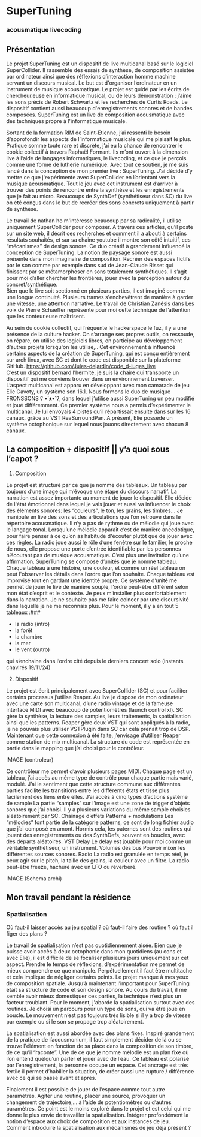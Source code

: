 # SuperTuning

### acousmatique livecoding

## Présentation

Le projet SuperTuning est un dispositif de live multicanal basé sur le logiciel SuperCollider. Il rassemble des essais de synthèse, de composition assistée par ordinateur ainsi que des réflexions d’interaction homme machine servant un discours musical. Le but est d'organiser l’ordinateur en un instrument de musique acousmatique. Le projet est guidé par les écrits de chercheur.euse en informatique musical, ou de leurs démonstration : j’aime les sons précis de Robert Schwartz et les recherches de Curtis Roads. Le dispositif contient aussi beaucoup d'enregistrements sonores et de bandes composées. SuperTuning est un live de composition acousmatique avec des techniques propre à l'informatique musicale.

Sortant de la formation RIM de Saint-Etienne, j’ai ressenti le besoin d’approfondir les aspects de l’informatique musicale qui me plaisait le plus. Pratique somme toute rare et discrète, j’ai eu la chance de rencontrer le cookie collectif à travers Raphaël Formant. Ils m’ont ouvert à la dimension live à l’aide de langages informatiques, le livecoding, et ce que je perçois comme une forme de lutherie numérique. Avec tout ce soutien, je me suis lancé dans la conception de mon premier live : SuperTuning. J’ai décidé d’y mettre ce que j'expérimente avec SuperCollider en l’orientant vers la musique acousmatique. Tout le jeu avec cet instrument est d’arriver à trouver des points de rencontre entre la synthèse et les enregistrements que je fait au micro. Beaucoups de SynthDef (synthétiseur dans SC) du live on été conçus dans le but de recréer des sons concrets uniquement à partir de synthèse. 

Le travail de nathan ho m'intéresse beaucoup par sa radicalité, il utilise uniquement SuperCollider pour composer. A travers ces articles, qu’il poste sur un site web, il décrit ces recherches et comment il a abouti à certains résultats souhaités, et sur sa chaine youtube il montre son côté intuitif, ces “mécanismes” de design sonore. Ce duo créatif à grandement influencé la conception de SuperTuning.
La notion de paysage sonore est aussi présente dans mon imaginaire de composition. Recréer des espaces fictifs par le son comme par exemple dans sud  de Jean-Claude Risset qui finissent par se métamorphoser en sons totalement synthétiques. Il s’agit pour moi d’aller chercher les frontières, jouer avec la perception autour du concret/synthétique.  
Bien que le live soit sectionné en plusieurs parties, il est imaginé comme une longue continuité. Plusieurs trames s'enchevêtrent de manière à garder une vitesse, une attention narrative. Le travail de Christian Zanésis dans Les voix de Pierre Schaeffer représente pour moi cette technique de l’attention que les conteur.euse maîtrisent.  

Au sein du cookie collectif, qui fréquente le hackerspace le fuz, il y a une présence de la culture hacker. On s’arrange ses propres outils, on ressoude, on répare, on utilise des logiciels libres, on participe au développement d’autres projets lorsqu'on les utilise,.. Cet environnement à influencé certains aspects de la création de SuperTuning, qui est conçu entièrement sur arch linux, avec SC et dont le code est disponible sur la plateforme GitHub. https://github.com/Jules-dejardin/code_d-luges_live    
C’est un dispositif bernard l’hermite, je suis la chaire qui transporte un dispositif qui me conviens trouver dans un environnement traverser.
L’aspect multicanal est apparu en développant avec mon camarade de jeu Elie Gavoty, un système son 16.1. Nous formons le duo de musique FRONSSONS ʕ •`ᴥ•´ʔ, dans lequel j’utilise aussi SuperTuning un peu modifié et joué différemment. Ce premier système nous a permis d’expérimenter le multicanal. Je lui envoyais 4 pistes qu’il répartissait ensuite dans sur les 16 canaux, grâce au VST ReaSurroundPan. A présent, Elie possède un système octophonique sur lequel nous jouons directement avec chacun 8 canaux. 

## La composition + dispositif || y’a quoi sous l’capot ?

1. Composition

Le projet est structuré par ce que je nomme des tableaux. Un tableau par toujours d’une image qui m’évoque une étape du discours narratif. La narration est assez importante au moment de jouer le dispositif. Elle décide de l'état émotionnel dans lequel je vais jouer et aussi va influencer le choix des éléments sonores: les “couleurs”, le ton, les grains, les timbres… 
Je manipule en live des sons et des articulations que l’on retrouve dans le répertoire acousmatique. Il n’y a pas de rythme ou de mélodie qui joue avec le langage tonal. Lorsqu’une mélodie apparaît c’est de manière anecdotique, pour faire penser à ce qu’on as habitude d'écouter plutôt que de jouer avec ces règles. La radio joue aussi le rôle d’une fenêtre sur le familier, le proche de nous, elle propose une porte d’entrée identifiable par les personnes n’écoutant pas de musique acousmatique. C’est plus une invitation qu’une affirmation. 
SuperTuning se compose d’unités que je nomme tableau. Chaque tableau à une histoire, une couleur, et comme un réel tableau on peut l'observer les détails dans l’ordre que l’on souhaite. Chaque tableau est improvisé tout en gardant une identité propre. Ce système d’unité me permet de jouer le live de manière souple, l’ordre peut-être différent selon mon état d’esprit et le contexte. Je peux m’installer plus confortablement dans la narration. Je ne souhaite pas me faire coincer par une discursivité dans laquelle je ne me reconnais plus. 
Pour le moment, il y a en tout  5 tableaux :### 

- la radio (intro)
- la forêt
- la chambre
- la mer
- le vent (outro)

qui s’enchaine dans l’ordre cité depuis le derniers concert solo (instants chavirés 19/11/24)

2. Dispositif

Le projet est écrit principalement avec SuperCollider (SC) et pour faciliter certains processus j’utilise Reaper. Au live je dispose de mon ordinateur avec une carte son multicanal, d’une radio vintage et de la fameuse interface MIDI avec beaucoup de potentiomètres (launch control xl).
SC gère la synthèse, la lecture des samples, leurs traitements, la spatialisation ainsi que les patterns. 
Reaper gère deux VST qui sont appliqués à la radio, je ne pouvais plus utiliser VSTPlugin dans SC car cela prenait trop de DSP. Maintenant que cette connexion à été faite, j’envisage d’utiliser Reaper comme station de mix multicanal. 
La structure du code est représentée en partie dans le mapping que j’ai choisi pour le contrôleur.

IMAGE (controleur)

Ce contrôleur me permet d’avoir plusieurs pages MIDI. Chaque page est un tableau, j’ai accès au même type de contrôle pour chaque partie mais varié, modulé. J’ai le sentiment que cette structure commune aux différentes parties facilite les transitions entre les différents états et tisse plus facilement des liens entre elles.
J’ai accès à cinq types d’actions
système de sample
La partie “samples” sur l’image est une zone de trigger d’objets sonores que j’ai choisi. Il y a plusieurs variations du même sample choisies aléatoirement par SC. 
Chaînage d’effets
Patterns + modulations
Les “mélodies” font partie de la catégorie patterns, ce sont de long fichier audio que j’ai composé en amont. Hormis cela, les paternes sont des routines qui jouent des enregistrements ou des SynthDefs, souvent en boucles, avec des départs aléatoires. 
VST Delay 
Le delay est jouable pour moi comme un véritable synthétiseur, un instrument.
Volumes des bus 
Pouvoir mixer les différentes sources sonores. 
Radio
	La radio est granulée en temps réel, je peux agir sur le pitch, la taille des grains, la couleur avec un filtre. La radio peut-être freeze, hachuré avec un LFO ou réverbéré. 

IMAGE (Schema archi)

## Mon travail pendant la résidence

### Spatialisation

Où faut-il laisser accès au jeu spatial ? 
où faut-il faire des routine ? 
où faut il figer des plans ? 

Le travail de spatialisation n’est pas quotidiennement aisée. Bien que je puisse avoir accès à deux octophonie dans mon quotidiens (au cons et avec Elie), il est difficile de se focaliser plusieurs jours uniquement sur cet aspect. Prendre le temps de réflexions, d’expérimentation me permet de mieux comprendre ce que manipule. Perpétuellement il faut être multitache et cela implique de négliger certains points. Le projet manque à mes yeux de composition spatiale. Jusqu’à maintenant l’important pour SuperTuning était sa structure de code et son design sonore. Au cours du travail, il me semble avoir mieux domestiquer ces parties, la technique n’est plus un facteur troublant.
Pour le moment, j'aborde la spatialisation surtout avec des routines. Je choisi un parcours pour un type de sons, qui va être joué en boucle. Le mouvement n’est pas toujours très lisible si il y a trop de vitesse par exemple ou si le son se propage trop aléatoirement.

La spatialisation est aussi abordée avec des plans fixes. Inspiré grandement de la pratique de l’acousmonium, il faut simplement décider de là ou se trouve l'élément en fonction de sa place dans la composition de son timbre, de ce qu’il “raconte”. Une de ce que je nomme mélodie est un plan fixe où l’on entend quelqu’un parler et jouer avec de l’eau. Ce tableau est polarisé par l’enregistrement, la personne occupe un espace. Cet ancrage est très fertile il permet d’habiller la situation, de créer aussi une rupture / différence avec ce qui se passe avant et après. 

Finalement il est possible de jouer de l’espace comme tout autre paramètres. Agiter une routine, placer une source, provoquer un changement de trajectoire,...  à l’aide de potentiomètres ou d’autres paramètres. Ce point est le moins exploré dans le projet et est celui qui me donne le plus envie de travailler la spatialisation. Intégrer profondément la notion d’espace aux choix de composition et aux instances de jeu.  
Comment introduire la spatialisation aux mécanismes de jeu déjà présent ?   


